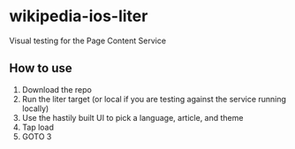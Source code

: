 # wikipedia-ios-liter
Visual testing for the Page Content Service

## How to use
1. Download the repo
2. Run the liter target (or local if you are testing against the service running locally)
3. Use the hastily built UI to pick a language, article, and theme
4. Tap load
5. GOTO 3
